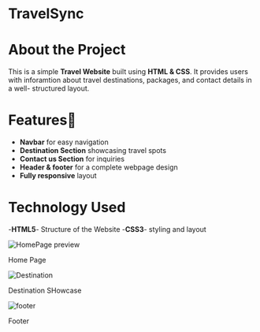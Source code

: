 # TravelSync

# About the Project
This is a simple **Travel Website** built using **HTML & CSS**. It provides users with inforamtion about travel destinations, packages, and contact details in a well- structured layout.

# Features🌟
- **Navbar** for easy navigation
- **Destination Section** showcasing travel spots
- **Contact us Section** for inquiries
- **Header & footer** for a complete webpage design
- **Fully responsive** layout

# Technology Used
-**HTML5**- Structure of the Website
-**CSS3**- styling and layout

![HomePage preview](https://github.com/user-attachments/assets/e83de6a5-c763-44b3-893e-e9f295a2a70c)

Home Page

![Destination](https://github.com/user-attachments/assets/359c5fa4-8558-4ddb-85ff-06369816c617)

Destination SHowcase

![footer](https://github.com/user-attachments/assets/e004b020-a259-4775-84ed-3d62444217a4)

Footer 
